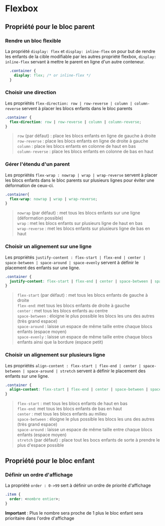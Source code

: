 # Flexbox

## Propriété pour le bloc parent

### Rendre un bloc flexible

La propriété `display: flex` et `display: inline-flex` on pour but de rendre les enfants de la cible modifiable par les autres propriété flexbox, `display: inline-flex` servant à mettre le parent en ligne d'un autre conteneur.

```css
  .container {
    display: flex; /* or inline-flex */
  }
```

### Choisir une direction

Les propriétés `flex-direction: row | row-reverse | column | column-reverse` servent à placer les blocs enfants dans le bloc parents

```css
.container {
  flex-direction: row | row-reverse | column | column-reverse;
}
```

> `row` (par défaut) : place les blocs enfants en ligne de gauche à droite  
> `row-reverse` : place les blocs enfants en ligne de droite à gauche  
> `column` : place les blocs enfants en colonne de haut en bas  
> `column-reverse` : place les blocs enfants en colonne de bas en haut  

### Gérer l'étendu d'un parent

Les propriétés `flex-wrap : nowrap | wrap | wrap-reverse` servent à placer les blocs enfants dans le bloc parents sur plusieurs lignes pour éviter une déformation de ceux-ci.

```css
.container{
  flex-wrap: nowrap | wrap | wrap-reverse;
}
```

> `nowrap` (par défaut) : met tous les blocs enfants sur une ligne (déformation possible)  
> `wrap` : met les blocs enfants sur plusieurs ligne de haut en bas  
> `wrap-reverse` : met les blocs enfants sur plusieurs ligne de bas en haut  

### Choisir un alignement sur une ligne

Les propriétés `justify-content : flex-start | flex-end | center | space-between | space-around | space-evenly` servent à définir le placement des enfants sur une ligne.

```css
.container {
  justify-content: flex-start | flex-end | center | space-between | space-around | space-evenly;
}
```

> `flex-start` (par défaut) : met tous les blocs enfants de gauche à droite  
> `flex-end`: met tous les blocs enfants de droite à gauche  
> `center` : met tous les blocs enfants au centre  
> `space-between` : éloigne le plus possible les blocs les uns des autres (très grand espace)  
> `space-around` : laisse un espace de même taille entre chaque blocs enfants (espace moyen)  
> `space-evenly` : laisse un espace de même taille entre chaque blocs enfants ainsi que la bordure (espace petit)  

### Choisir un alignement sur plusieurs ligne

Les propriétés `align-content : flex-start | flex-end | center | space-between | space-around | stretch` servent à définir le placement des enfants sur une ligne.

```css
.container {
  align-content: flex-start | flex-end | center | space-between | space-around | stretch;
}
```

> `flex-start` : met tous les blocs enfants de haut en bas  
> `flex-end`: met tous les blocs enfants de bas en haut  
> `center` : met tous les blocs enfants au milieu  
> `space-between` : éloigne le plus possible les blocs les uns des autres (très grand espace)  
> `space-around` : laisse un espace de même taille entre chaque blocs enfants (espace moyen)  
> `stretch` (par défaut) : place tout les bocs enfants de sorte à prendre le plus d'espace possible   

## Propriété pour le bloc enfant

### Définir un ordre d'affichage

La propriété `order : 0->99` sert à définir un ordre de priorité d'affichage

```css
.item {
  order: <nombre entier>;
}
```

**Important** : Plus le nombre sera proche de 1 plus le bloc enfant sera prioritaire dans l'ordre d'affichage
